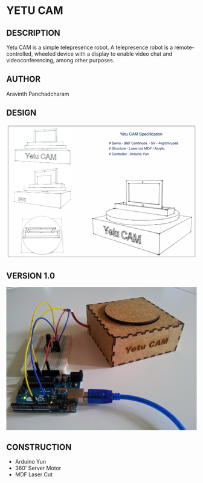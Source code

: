YETU CAM
==================================================================

DESCRIPTION
--------------------------------------
Yetu CAM is a simple telepresence robot. A telepresence robot is a remote-controlled, wheeled device with a display to enable video chat and videoconferencing, among other purposes.


AUTHOR
--------------------------------------
Aravinth Panchadcharam


DESIGN
--------------------------------------
![Design](https://raw.githubusercontent.com/AravinthPanch/yetu-cam/master/image/prototype-design.jpg "Design")


VERSION 1.0
--------------------------------------
![v1.0](https://raw.githubusercontent.com/AravinthPanch/yetu-cam/master/image/yetu-cam-v1.jpg "Version 1.0")


CONSTRUCTION
--------------------------------------
- Arduino Yun
- 360' Server Motor
- MDF Laser Cut


